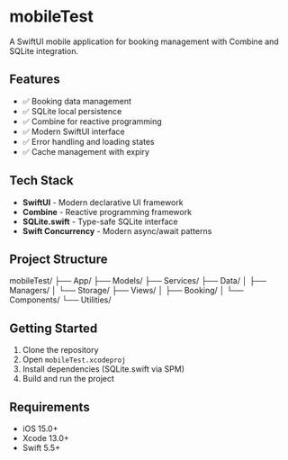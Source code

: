 # mobileTest

A SwiftUI mobile application for booking management with Combine and SQLite integration.

## Features

- ✅ Booking data management
- ✅ SQLite local persistence
- ✅ Combine for reactive programming
- ✅ Modern SwiftUI interface
- ✅ Error handling and loading states
- ✅ Cache management with expiry

## Tech Stack

- **SwiftUI** - Modern declarative UI framework
- **Combine** - Reactive programming framework
- **SQLite.swift** - Type-safe SQLite interface
- **Swift Concurrency** - Modern async/await patterns

## Project Structure
mobileTest/
├── App/
├── Models/
├── Services/
├── Data/
│ ├── Managers/
│ └── Storage/
├── Views/
│ ├── Booking/
│ └── Components/
└── Utilities/
## Getting Started

1. Clone the repository
2. Open `mobileTest.xcodeproj`
3. Install dependencies (SQLite.swift via SPM)
4. Build and run the project

## Requirements

- iOS 15.0+
- Xcode 13.0+
- Swift 5.5+
